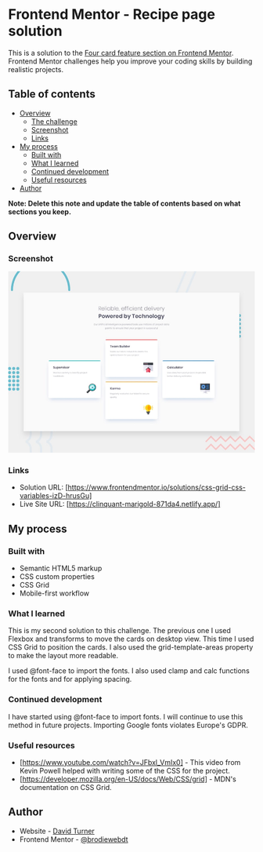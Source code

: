 # Frontend Mentor - Recipe page solution

This is a solution to the [Four card feature section on Frontend Mentor](https://www.frontendmentor.io/challenges/four-card-feature-section-weK1eFYK). Frontend Mentor challenges help you improve your coding skills by building realistic projects.

## Table of contents

- [Overview](#overview)
  - [The challenge](#the-challenge)
  - [Screenshot](#screenshot)
  - [Links](#links)
- [My process](#my-process)
  - [Built with](#built-with)
  - [What I learned](#what-i-learned)
  - [Continued development](#continued-development)
  - [Useful resources](#useful-resources)
- [Author](#author)

**Note: Delete this note and update the table of contents based on what sections you keep.**

## Overview

### Screenshot

![Design preview for the Four card feature section coding challenge](./design/desktop-preview.jpg)

### Links

- Solution URL: [https://www.frontendmentor.io/solutions/css-grid-css-variables-izD-hrusGu]
- Live Site URL: [https://clinquant-marigold-871da4.netlify.app/]

## My process

### Built with

- Semantic HTML5 markup
- CSS custom properties
- CSS Grid
- Mobile-first workflow

### What I learned

This is my second solution to this challenge. The previous one I used Flexbox and transforms to move the cards on desktop view. This time I used CSS Grid to position the cards. I also used the grid-template-areas property to make the layout more readable.

I used @font-face to import the fonts. I also used clamp and calc functions for the fonts and for applying spacing.

### Continued development

I have started using @font-face to import fonts. I will continue to use this method in future projects. Importing Google fonts violates Europe's GDPR.

### Useful resources

- [https://www.youtube.com/watch?v=JFbxl_VmIx0] - This video from Kevin Powell helped with writing some of the CSS for the project.
- [https://developer.mozilla.org/en-US/docs/Web/CSS/grid] - MDN's documentation on CSS Grid.

## Author

- Website - [David Turner](https://github.com/brodiewebdt)
- Frontend Mentor - [@brodiewebdt](https://www.frontendmentor.io/profile/brodiewebdt)
